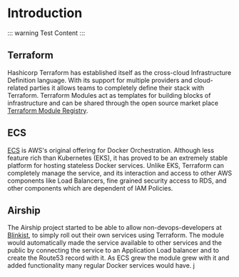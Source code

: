 # Introduction

::: warning
Test Content
:::

## Terraform

Hashicorp Terraform has established itself as the cross-cloud Infrastructure Definition language. With its support for multiple providers and cloud-related parties it allows teams to completely define their stack with Terraform. Terraform Modules act as templates for building blocks of infrastructure and can be shared through the open source market place [Terraform Module Registry](http://registry.terraform.io).


## ECS

[ECS](https://aws.amazon.com/blogs/aws/cloud-container-management/) is AWS's original offering for Docker Orchestration. Although less feature rich than Kubernetes (EKS), it has proved to be an extremely stable platform for hosting stateless Docker services. Unlike EKS, Terraform can completely manage the service, and its interaction and access to other AWS components like Load Balancers, fine grained security access to RDS, and other components which are dependent of IAM Policies.

## Airship

The Airship project started to be able to allow non-devops-developers at [Blinkist](http://www.blinkist.com/), to simply roll out their own services using Terraform. The module would automatically made the service available to other services and the public by connecting the service to an Application Load balancer and to create the Route53 record with it. As ECS grew the module grew with it and added functionality many regular Docker services would have. j
